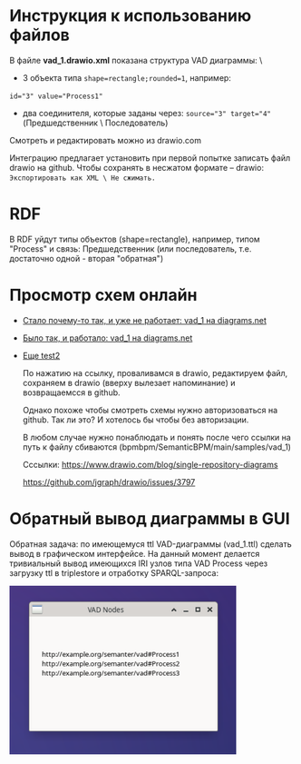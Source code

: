 # Инструкция к использованию файлов

В файле **vad_1.drawio.xml** показана структура VAD диаграммы: \

- 3 объекта типа `shape=rectangle;rounded=1`, например:

`id="3" value="Process1"`

- два соединителя, которые заданы через: `source="3" target="4"` (Предшедственник \ Последователь)

Смотреть и редактировать можно из drawio.com

Интеграцию предлагает установить при первой попытке записать файл drawio на github.
Чтобы сохранять в несжатом формате – drawio: `Экспортировать как XML \ Не сжимать. `

# RDF

В RDF уйдут типы объектов (shape=rectangle), например, типом "Process" и связь: Предшедственник (или последователь, т.е. достаточно одной - вторая "обратная")

# Просмотр схем онлайн

- [Стало почему-то так, и уже не работает: vad_1 на diagrams.net](https://app.diagrams.net/?src=about#Hbpmbpm%2FSemanticBPM%2Fmain%2FVAD-LD-drawio%2FfileUTF_v1_xml2.drawio.xml#%7B%22pageId%22%3A%228ce9d11a-91a2-4d17-14d8-a56ed91bf033%22%7D)
  
- [Было так, и работало: vad_1 на diagrams.net](https://app.diagrams.net/?src=about#Hbpmbpm%2FSemanticBPM%2Fmain%2Fsamples%2Fvad_1%2Fvad_1.drawio)
  
- [Еще test2](https://app.diagrams.net/?src=about#Hbpmbpm%2FSemanticBPM%2Fmain%2Fsamples%2Fvad_1%2Ftest2.drawio)

  По нажатию на ссылку, проваливамся в drawio, редактируем файл, сохраняем в drawio (вверху вылезает напоминание) и возвращаемсся в github.
   
  Однако похоже чтобы смотреть схемы нужно авторизоваться на github. Так ли это? И хотелось бы чтобы без авторизации.

  В любом случае нужно понаблюдать и понять после чего ссылки на путь к файлу сбиваются (bpmbpm/SemanticBPM/main/samples/vad_1)

  Cссылки:
  https://www.drawio.com/blog/single-repository-diagrams
  
  https://github.com/jgraph/drawio/issues/3797
  
# Обратный вывод диаграммы в GUI

Обратная задача: по имеющемуся ttl VAD-диаграммы (vad_1.ttl) сделать вывод в графическом интерфейсе. На данный момент делается тривиальный вывод имеющихся IRI узлов типа VAD Process через загрузку ttl в triplestore и отработку SPARQL-запроса:

<img src="gui_output_1.png" width="400" />
